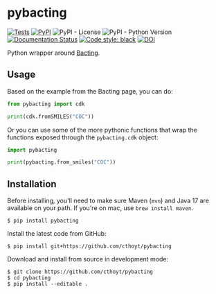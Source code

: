 # pybacting

[![Tests](https://github.com/cthoyt/pybacting/actions/workflows/tests.yml/badge.svg)](https://github.com/cthoyt/pybacting/actions/workflows/tests.yml)
[![PyPI](https://img.shields.io/pypi/v/pybacting)](https://pypi.org/project/pybacting/)
![PyPI - License](https://img.shields.io/pypi/l/pybacting)
![PyPI - Python Version](https://img.shields.io/pypi/pyversions/pybacting)
[![Documentation Status](https://readthedocs.org/projects/pybacting/badge/?version=latest)](https://pybacting.readthedocs.io/en/latest/?badge=latest)
[![Code style: black](https://img.shields.io/badge/code%20style-black-000000.svg)](https://github.com/psf/black)
[![DOI](https://zenodo.org/badge/390711946.svg)](https://zenodo.org/badge/latestdoi/390711946)

Python wrapper around [Bacting](https://github.com/egonw/bacting).

## Usage

Based on the example from the Bacting page, you can do:

```python
from pybacting import cdk

print(cdk.fromSMILES("COC"))
```

Or you can use some of the more pythonic functions that wrap the functions
exposed through the `pybacting.cdk` object:

```python
import pybacting

print(pybacting.from_smiles("COC"))
```

## Installation

Before installing, you'll need to make sure Maven (`mvn`) and Java 17 are available on your
path. If you're on mac, use `brew install maven`.

```shell
$ pip install pybacting
```

Install the latest code from GitHub:

```shell
$ pip install git+https://github.com/cthoyt/pybacting
```

Download and install from source in development mode:

```shell
$ git clone https://github.com/cthoyt/pybacting
$ cd pybacting
$ pip install --editable .
```
